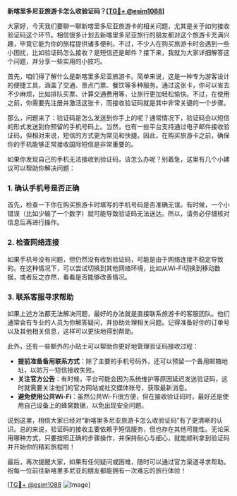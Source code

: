 **新喀里多尼亚旅游卡怎么收验证码？[[TG💪+ @esim1088](https://t.me/s/esim1088)]**

大家好，今天我们要聊一聊新喀里多尼亚旅游卡的相关问题，尤其是关于如何接收验证码这个环节。相信很多计划去新喀里多尼亚旅行的朋友都对这个旅游卡充满兴趣，毕竟它能为你的旅程提供诸多便利。不过，不少人在购买旅游卡时会遇到一些小困扰，比如验证码怎么接收？是短信还是邮件？接下来，我就为大家详细解答这个问题，并分享一些实用的小技巧。

首先，咱们得了解什么是新喀里多尼亚旅游卡。简单来说，这是一种专为游客设计的便捷工具，涵盖了交通、景点门票、餐饮等多种服务。通过这张卡，你可以省去不少麻烦，比如排队买票、计算交通费用等，让旅行更加轻松愉快。不过，在使用之前，你需要先注册并激活这张卡，而接收验证码就是其中非常关键的一个步骤。

那么，问题来了：验证码是怎么发送到你手上的呢？通常情况下，验证码会以短信的形式发送到你预留的手机号码上。当然，也有一些平台支持通过电子邮件接收验证码，但相对来说，短信的方式更为常见和快捷。因此，在购买旅游卡之前，确保你的手机能够正常接收国际短信是非常重要的。

如果你发现自己的手机无法接收到验证码，该怎么办呢？别着急，这里有几个小建议可以帮助你解决问题：

### 1. 确认手机号是否正确

首先，检查一下你在购买旅游卡时填写的手机号码是否准确无误。有时候，一个小错误（比如少输了一个数字）就可能导致验证码无法送达。所以，请务必仔细核对信息后再进行操作。

### 2. 检查网络连接

如果手机号没有问题，但仍然没有收到验证码，可能是由于网络连接不稳定导致的。在这种情况下，可以尝试切换到其他网络环境，比如从Wi-Fi切换到移动数据，或者反之亦然，看看是否能够改善情况。

### 3. 联系客服寻求帮助

如果上述方法都无法解决问题，最好的办法就是直接联系旅游卡的客服团队。他们通常会有专业的人员为你解答疑问，并协助处理相关问题。记得准备好你的订单号以及其他相关信息，这样可以更快地得到帮助。

此外，还有一些额外的小贴士可以帮助你更好地管理验证码接收过程：

- **提前准备备用联系方式**：除了主要的手机号码外，还可以预留一个备用邮箱地址，以防万一短信接收失败。
- **关注官方公告**：有时候，平台可能会因为系统维护等原因延迟发送验证码，这时就需要关注他们的官方网站或社交媒体账号，获取最新消息。
- **避免使用公共Wi-Fi**：虽然公共Wi-Fi很方便，但在接收验证码时，最好还是使用自己设备上的蜂窝数据，以免出现安全问题。

说到这里，相信大家已经对“新喀里多尼亚旅游卡怎么收验证码”有了更清晰的认识。总的来说，验证码的接收主要依赖于短信服务，但也存在其他可能性。无论采用哪种方式，只要按照正确的步骤操作，并保持耐心与细心，就能顺利拿到验证码并开始你的精彩旅程啦！

最后，再次提醒大家，如果有任何疑问或困难，随时可以通过官方渠道寻求帮助。祝每一位前往新喀里多尼亚的朋友都能拥有一次难忘的旅行体验！ 

[[TG💪+ @esim1088](https://t.me/s/esim1088) ![Image](https://i.postimg.cc/4NQfJmqS/Snipaste-2025-05-13-00-14-12.png)]